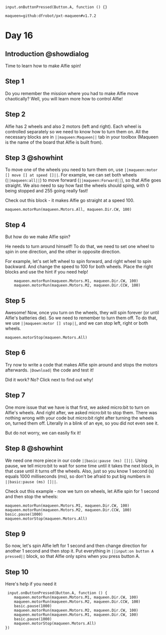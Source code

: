 ```template
input.onButtonPressed(Button.A, function () {}
```

```package
maqueen=github:dfrobot/pxt-maqueen#v1.7.2
```

# Day 16

## Introduction @showdialog

Time to learn how to make Alfie spin!

## Step 1

Do you remember the mission where you had to make Alfie move chaotically? Well, you will learn more how to control Alfie!

## Step 2

Alfie has 2 wheels and also 2 motors (left and right). Each wheel is controlled separately so we need to know how to turn them on.
All the necessary blocks are in ``||maqueen:Maqueen||`` tab in your toolbox (Maqueen is the name of the board that Alfie is built from).

## Step 3 @showhint

To move one of the wheels you need to turn them on, use ``||maqueen:motor [] move [] at speed []||``.
For example, we can set both wheels (``||maqueen:all||``) to move forward (``||maqueen:Forward||``), so that Alfie goes straight. We also need to say how fast the wheels should sping, with 0 being stopped and 255 going really fast!

Check out this block - it makes Alfie go straight at a speed 100.

```block
maqueen.motorRun(maqueen.Motors.All, maqueen.Dir.CW, 100)
```

## Step 4

But how do we make Alfie spin?

He needs to turn around himself! To do that, we need to set one wheel to spin in one direction, and the other in opposite direction.

For example, let's set left wheel to spin forward, and right wheel to spin backward. And change the speed to 100 for both wheels. Place the right blocks and use the hint if you need help!

```block
    maqueen.motorRun(maqueen.Motors.M1, maqueen.Dir.CW, 100)
    maqueen.motorRun(maqueen.Motors.M2, maqueen.Dir.CCW, 100)
```

## Step 5

Awesome! Now, once you turn on the wheels, they will spin forever (or until Alfie's batteries die). So we need to remember to turn them off. To do that, we use ``||maqueen:motor [] stop||``, and we can stop left, right or both wheels.

```block
maqueen.motorStop(maqueen.Motors.All)
```

## Step 6

Try now to write a code that makes Alfie spin around and stops the motors afterwards. ``|Download|`` the code and test it!

Did it work? No? Click next to find out why!

## Step 7

One more issue that we have is that first, we asked micro:bit to turn on Alfie's wheels. And right after, we asked micro:bit to stop them.
There was nothing wrong with your code but micro:bit right after turning the wheels on, turned them off. Literally in a blink of an eye, so you did not even see it.

But do not worry, we can easily fix it!

## Step 8 @showhint

We need one more piece in our code ``||basic:pause (ms) []||``. Using pause, we tell micro:bit to wait for some time until it takes the next block, in that case until it turns off the wheels.
Also, just so you know 1 second (s) equals 1000 milliseconds (ms), so don't be afraid to put big numbers in ``||basic:pause (ms) []||``.

Check out this example - now we turn on wheels, let Alfie spin for 1 second and then stop the wheels:

```block
maqueen.motorRun(maqueen.Motors.M1, maqueen.Dir.CW, 100)
maqueen.motorRun(maqueen.Motors.M2, maqueen.Dir.CCW, 100)
basic.pause(1000)
maqueen.motorStop(maqueen.Motors.All)
```
## Step 9

So now, let's spin Alfie left for 1 second and then change direction for another 1 second and then stop it. Put everything in ``||input:on button A pressed||`` block, so that Alfie only spins when you press button A.

## Step 10

Here's help if you need it

```block
 input.onButtonPressed(Button.A, function () {
    maqueen.motorRun(maqueen.Motors.M1, maqueen.Dir.CW, 100)
    maqueen.motorRun(maqueen.Motors.M2, maqueen.Dir.CCW, 100)
    basic.pause(1000)
    maqueen.motorRun(maqueen.Motors.M2, maqueen.Dir.CW, 100)
    maqueen.motorRun(maqueen.Motors.M1, maqueen.Dir.CW, 100)
    basic.pause(1000)
    maqueen.motorStop(maqueen.Motors.All)
})
```